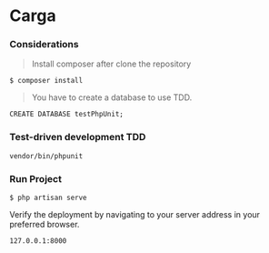 Carga
=====

### Considerations
>Install composer after clone the repository
```
$ composer install
```

>You have to create a database to use TDD.
```
CREATE DATABASE testPhpUnit;
```

### Test-driven development TDD
````
vendor/bin/phpunit
````

### Run Project
```
$ php artisan serve
```
Verify the deployment by navigating to your server address in your preferred browser.
```sh
127.0.0.1:8000
```
